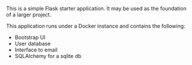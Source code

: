 This is a simple Flask starter application.
It may be used as the foundation of a larger project.

This application runs under a Docker instance and contains the following:
- Bootstrap UI
- User database
- Interface to email
- SQLAlchemy for a sqlite db

